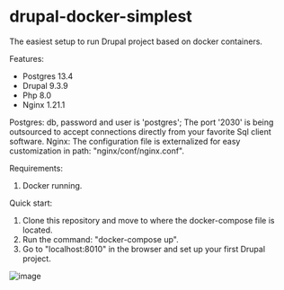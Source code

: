 # drupal-docker-simplest
The easiest setup to run Drupal project based on docker containers.

Features:
- Postgres 13.4
- Drupal 9.3.9
- Php 8.0 
- Nginx 1.21.1

Postgres: db, password and user is 'postgres'; The port '2030' is being outsourced to accept connections directly from your favorite Sql client software.
Nginx: The configuration file is externalized for easy customization in path: "nginx/conf/nginx.conf".

Requirements:
1. Docker running.

Quick start:
1. Clone this repository and move to where the docker-compose file is located.
2. Run the command: "docker-compose up".
3. Go to "localhost:8010" in the browser and set up your first Drupal project.

![image](https://user-images.githubusercontent.com/67773113/161019672-9b7cfc9b-cd03-4ca6-9621-ab7e546a266b.png)
